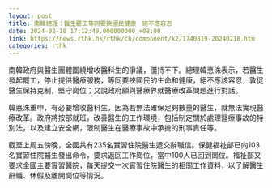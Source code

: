 ```yaml
---
layout: post
title: 南韓總理：醫生罷工等同要挾國民健康　絕不應容忍
date: 2024-02-18 17:12:49.000000000 +08:00
link: https://news.rthk.hk/rthk/ch/component/k2/1740819-20240218.htm
categories: rthk
---
```


南韓政府與醫生團體圍繞增收醫科生的爭議，僵持不下。總理韓悳洙表示，若醫生發起罷工，停止提供醫療服務，等同要挾國民的生命和健康，絕不應該容忍，敦促醫生保持克制，堅守崗位；又說政府願與醫療界就醫療改革問題進行對話。

韓悳洙重申，有必要增收醫科生，因為若無法確保足夠數量的醫生，就無法實現醫療改革。政府將按部就班，改善醫生的工作環境，包括制定關於處理醫療事故的特別法，以及建立安全網，限制醫生在醫療事故中承擔的刑事責任等。

截至上周五傍晚，全國共有235名實習住院醫生遞交辭職信。保健福祉部已向103名實習住院醫生發出命令，要求返回工作崗位，當中100人已回到崗位。福祉部又要求全國主要實習醫院，每天提交一次實習住院醫生的相關工作資料，以了解醫生辭職、休假及離開崗位等情況。
